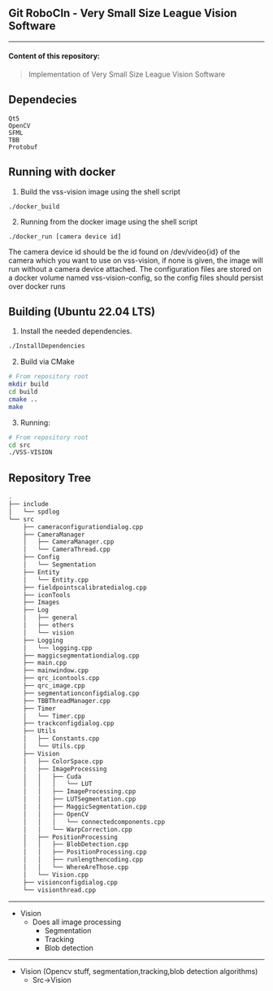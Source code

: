 ## Git RoboCIn - Very Small Size League Vision Software
---

#### Content of this repository:

> Implementation of Very Small Size League Vision Software

## Dependecies

```
Qt5
OpenCV
SFML
TBB
Protobuf
```
## Running with docker
1. Build the vss-vision image using the shell script
```shell
./docker_build
```

2. Running from the docker image using the shell script
```shell
./docker_run [camera device id]
```
The camera device id should be the id found on /dev/video{id} of the camera which you want to use on vss-vision, if none is given, the image will run without a camera device attached.
The configuration files are stored on a docker volume named vss-vision-config, so the config files should persist over docker runs
## Building (Ubuntu 22.04 LTS)

1. Install the needed dependencies.
```bash
./InstallDependencies
```

2. Build via CMake
```bash
# From repository root
mkdir build
cd build
cmake ..
make
```
3. Running:
```bash
# From repository root
cd src
./VSS-VISION
```

## Repository Tree

```bash
.
├── include
│   └── spdlog
└── src
    ├── cameraconfigurationdialog.cpp
    ├── CameraManager
    │   ├── CameraManager.cpp
    │   └── CameraThread.cpp
    ├── Config
    │   └── Segmentation
    ├── Entity
    │   └── Entity.cpp
    ├── fieldpointscalibratedialog.cpp
    ├── iconTools
    ├── Images
    ├── Log
    │   ├── general
    │   ├── others
    │   └── vision
    ├── Logging
    │   └── logging.cpp
    ├── maggicsegmentationdialog.cpp
    ├── main.cpp
    ├── mainwindow.cpp
    ├── qrc_icontools.cpp
    ├── qrc_image.cpp
    ├── segmentationconfigdialog.cpp
    ├── TBBThreadManager.cpp
    ├── Timer
    │   └── Timer.cpp
    ├── trackconfigdialog.cpp
    ├── Utils
    │   ├── Constants.cpp
    │   └── Utils.cpp
    ├── Vision
    │   ├── ColorSpace.cpp
    │   ├── ImageProcessing
    │   │   ├── Cuda
    │   │   │   └── LUT
    │   │   ├── ImageProcessing.cpp
    │   │   ├── LUTSegmentation.cpp
    │   │   ├── MaggicSegmentation.cpp
    │   │   ├── OpenCV
    │   │   │   └── connectedcomponents.cpp
    │   │   └── WarpCorrection.cpp
    │   ├── PositionProcessing
    │   │   ├── BlobDetection.cpp
    │   │   ├── PositionProcessing.cpp
    │   │   ├── runlengthencoding.cpp
    │   │   └── WhereAreThose.cpp
    │   └── Vision.cpp
    ├── visionconfigdialog.cpp
    └── visionthread.cpp
```
- - - 

* Vision
	* Does all image processing
		* Segmentation
		* Tracking
		* Blob detection

---
* Vision (Opencv stuff, segmentation,tracking,blob detection algorithms)
	* Src->Vision

